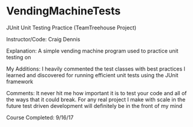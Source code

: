# VendingMachineTests
JUnit Unit Testing Practice (TeamTreehouse Project)

Instructor/Code: Craig Dennis 

Explanation: A simple vending machine program used to practice unit testing on

My Additions: I heavily commented the test classes with best practices I learned and
discovered for running efficient unit tests using the JUnit framework

Comments: It never hit me how important it is to test your code and all of the ways that
it could break. For any real project I make with scale in the future test driven development
will definitely be in the front of my mind

Course Completed: 9/16/17
